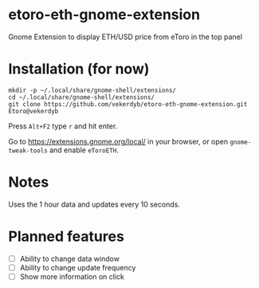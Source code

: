 # etoro-eth-gnome-extension
Gnome Extension to display ETH/USD price from eToro in the top panel

# Installation (for now)
```
mkdir -p ~/.local/share/gnome-shell/extensions/
cd ~/.local/share/gnome-shell/extensions/
git clone https://github.com/vekerdyb/etoro-eth-gnome-extension.git Etoro@vekerdyb
```
Press `Alt+F2` type `r` and hit enter.

Go to https://extensions.gnome.org/local/ in your browser, or open `gnome-tweak-tools` and enable `eToroETH`.

# Notes
Uses the 1 hour data and updates every 10 seconds.

# Planned features
- [ ] Ability to change data window
- [ ] Ability to change update frequency
- [ ] Show more information on click